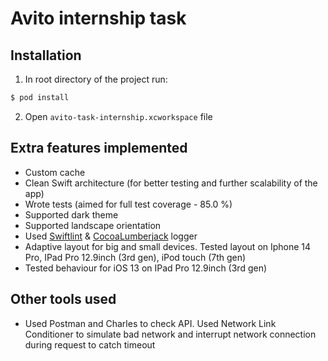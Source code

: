 # Avito internship task

## Installation

1) In root directory of the project run:
```bash
$ pod install
```
2) Open `avito-task-internship.xcworkspace` file

## Extra features implemented

- Custom cache
- Clean Swift architecture (for better testing and further scalability of the app)
- Wrote tests (aimed for full test coverage - 85.0 %)
- Supported dark theme
- Supported landscape orientation
- Used [Swiftlint](https://github.com/realm/SwiftLint) & [CocoaLumberjack](https://github.com/CocoaLumberjack/CocoaLumberjack) logger
- Adaptive layout for big and small devices. Tested layout on Iphone 14 Pro, IPad Pro 12.9inch (3rd gen), iPod touch (7th gen)
- Tested behaviour for iOS 13 on IPad Pro 12.9inch (3rd gen)

## Other tools used
- Used Postman and Charles to check API. Used Network Link Conditioner to simulate bad network and interrupt network connection during request to catch timeout
